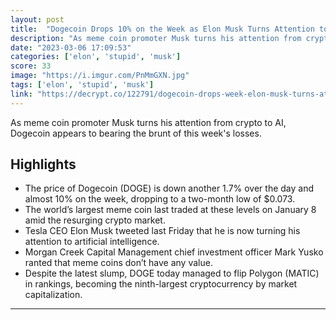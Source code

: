 ```yaml
---
layout: post
title:  "Dogecoin Drops 10% on the Week as Elon Musk Turns Attention to AI - Decrypt"
description: "As meme coin promoter Musk turns his attention from crypto to AI, Dogecoin appears to bearing the brunt of this week's losses."
date: "2023-03-06 17:09:53"
categories: ['elon', 'stupid', 'musk']
score: 33
image: "https://i.imgur.com/PnMmGXN.jpg"
tags: ['elon', 'stupid', 'musk']
link: "https://decrypt.co/122791/dogecoin-drops-week-elon-musk-turns-attention-ai"
---
```


As meme coin promoter Musk turns his attention from crypto to AI, Dogecoin appears to bearing the brunt of this week's losses.

## Highlights

- The price of Dogecoin (DOGE) is down another 1.7% over the day and almost 10% on the week, dropping to a two-month low of $0.073.
- The world’s largest meme coin last traded at these levels on January 8 amid the resurging crypto market.
- Tesla CEO Elon Musk tweeted last Friday that he is now turning his attention to artificial intelligence.
- Morgan Creek Capital Management chief investment officer Mark Yusko ranted that meme coins don’t have any value.
- Despite the latest slump, DOGE today managed to flip Polygon (MATIC) in rankings, becoming the ninth-largest cryptocurrency by market capitalization.

---
